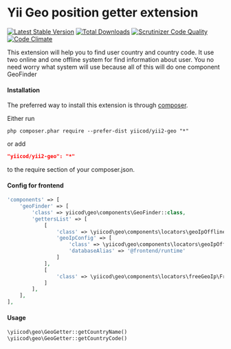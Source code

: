 Yii Geo position getter extension
=================================

[![Latest Stable Version](https://poser.pugx.org/yiicod/yii2-geo/v/stable)](https://packagist.org/packages/yiicod/yii2-geo) [![Total Downloads](https://poser.pugx.org/yiicod/yii2-geo/downloads)](https://packagist.org/packages/yiicod/yii2-geo) [![Scrutinizer Code Quality](https://scrutinizer-ci.com/g/yiicod/yii2-geo/badges/quality-score.png?b=master)](https://scrutinizer-ci.com/g/yiicod/yii2-geo/?branch=master)[![Code Climate](https://codeclimate.com/github/yiicod/yii2-geo/badges/gpa.svg)](https://codeclimate.com/github/yiicod/yii2-geo)

This extension will help you to find user country and country code.
It use two online and one offline system for find information about user. You no need worry
what system will use because all of this will do one component GeoFinder

#### Installation

The preferred way to install this extension is through [composer](http://getcomposer.org/download/).

Either run

```
php composer.phar require --prefer-dist yiicod/yii2-geo "*"
```

or add

```json
"yiicod/yii2-geo": "*"
```

to the require section of your composer.json.

#### Config for frontend
```php
'components' => [
    'geoFinder' => [
        'class' => yiicod\geo\components\GeoFinder::class,
        'gettersList' => [
            [
                'class' => \yiicod\geo\components\locators\geoIpOffline\GeoIpOfflineLocator::class,
                'geoIpConfig' => [
                    'class' => \yiicod\geo\components\locators\geoIpOffline\GeoIpWrapper::class,
                    'databaseAlias' => '@frontend/runtime'
                ]
            ],
            [
                'class' => \yiicod\geo\components\locators\freeGeoIp\FreeGeoIpLocator::class
            ]
        ],
    ],
],

```

#### Usage
```php
\yiicod\geo\GeoGetter::getCountryName()
\yiicod\geo\GeoGetter::getCountryCode()
````
